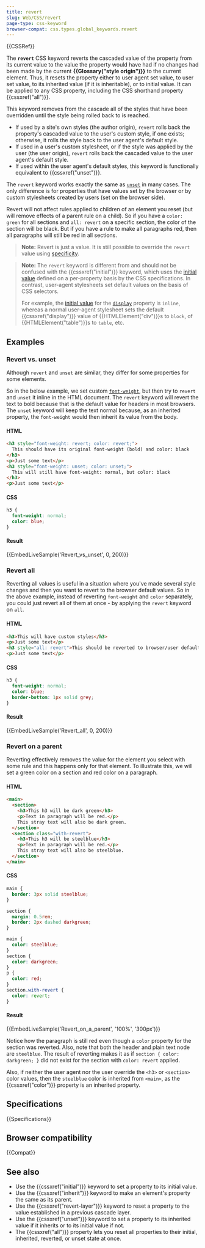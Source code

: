 ```yaml
---
title: revert
slug: Web/CSS/revert
page-type: css-keyword
browser-compat: css.types.global_keywords.revert
---
```


{{CSSRef}}

The **`revert`** CSS keyword reverts the cascaded value of the property from its current value to the value the property would have had if no changes had been made by the current **{{Glossary("style origin")}}** to the current element. Thus, it resets the property either to user agent set value, to user set value, to its inherited value (if it is inheritable), or to initial value. It can be applied to any CSS property, including the CSS shorthand property {{cssxref("all")}}.

This keyword removes from the cascade all of the styles that have been overridden until the style being rolled back to is reached.

- If used by a site's own styles (the author origin), `revert` rolls back the property's cascaded value to the user's custom style, if one exists; otherwise, it rolls the style back to the user agent's default style.
- If used in a user's custom stylesheet, or if the style was applied by the user (the user origin), `revert` rolls back the cascaded value to the user agent's default style.
- If used within the user agent's default styles, this keyword is functionally equivalent to {{cssxref("unset")}}.

The `revert` keyword works exactly the same as [`unset`](/en-US/docs/Web/CSS/unset) in many cases. The only difference is for properties that have values set by the browser or by custom stylesheets created by users (set on the browser side).

Revert will not affect rules applied to children of an element you reset (but will remove effects of a parent rule on a child). So if you have a `color: green` for all sections and `all: revert` on a specific section, the color of the section will be black. But if you have a rule to make all paragraphs red, then all paragraphs will still be red in all sections.

> **Note:** Revert is just a value. It is still possible to override the `revert` value using [specificity](/en-US/docs/Web/CSS/Specificity).

> **Note:** The `revert` keyword is different from and should not be confused with the {{cssxref("initial")}} keyword, which uses the [initial value](/en-US/docs/Web/CSS/initial_value) defined on a per-property basis by the CSS specifications. In contrast, user-agent stylesheets set default values on the basis of CSS selectors.
> 
> For example, the [initial value](/en-US/docs/Web/CSS/initial_value) for the [`display`](/en-US/docs/Web/CSS/display#formal_definition) property is `inline`, whereas a normal user-agent stylesheet sets the default {{cssxref("display")}} value of {{HTMLElement("div")}}s to `block`, of {{HTMLElement("table")}}s to `table`, etc.

## Examples

### Revert vs. unset

Although `revert` and `unset` are similar, they differ for some properties for some elements.

So in the below example, we set custom [`font-weight`](/en-US/docs/Web/CSS/font-weight#formal_definition), but then try to `revert` and `unset` it inline in the HTML document. The `revert` keyword will revert the text to bold because that is the default value for headers in most browsers. The `unset` keyword will keep the text normal because, as an inherited property, the `font-weight` would then inherit its value from the body.

#### HTML

```html
<h3 style="font-weight: revert; color: revert;">
  This should have its original font-weight (bold) and color: black
</h3>
<p>Just some text</p>
<h3 style="font-weight: unset; color: unset;">
  This will still have font-weight: normal, but color: black
</h3>
<p>Just some text</p>
```

#### CSS

```css
h3 {
  font-weight: normal;
  color: blue;
}
```

#### Result

{{EmbedLiveSample('Revert_vs_unset', 0, 200)}}

### Revert all

Reverting all values is useful in a situation where you've made several style changes and then you want to revert to the browser default values. So in the above example, instead of reverting `font-weight` and `color` separately, you could just revert all of them at once - by applying the `revert` keyword on `all`.

#### HTML

```html
<h3>This will have custom styles</h3>
<p>Just some text</p>
<h3 style="all: revert">This should be reverted to browser/user defaults.</h3>
<p>Just some text</p>
```

#### CSS

```css
h3 {
  font-weight: normal;
  color: blue;
  border-bottom: 1px solid grey;
}
```

#### Result

{{EmbedLiveSample('Revert_all', 0, 200)}}

### Revert on a parent

Reverting effectively removes the value for the element you select with some rule and this happens only for that element. To illustrate this, we will set a green color on a section and red color on a paragraph.

#### HTML

```html
<main>
  <section>
    <h3>This h3 will be dark green</h3>
    <p>Text in paragraph will be red.</p>
    This stray text will also be dark green.
  </section>
  <section class="with-revert">
    <h3>This h3 will be steelblue</h3>
    <p>Text in paragraph will be red.</p>
    This stray text will also be steelblue.
  </section>
</main>
```

#### CSS

```css hidden
main {
  border: 3px solid steelblue;
}

section {
  margin: 0.5rem;
  border: 2px dashed darkgreen;
}
```

```css
main {
  color: steelblue;
}
section {
  color: darkgreen;
}
p {
  color: red;
}
section.with-revert {
  color: revert;
}
```

#### Result

{{EmbedLiveSample('Revert_on_a_parent', '100%', '300px')}}

Notice how the paragraph is still red even though a `color` property for the section was reverted. Also, note that both the header and plain text node are `steelblue`. The result of reverting makes it as if `section { color: darkgreen; }` did not exist for the section with `color: revert` applied.

Also, if neither the user agent nor the user override the `<h3>` or `<section>` color values, then the `steelblue` color is inherited from `<main>`, as the {{cssxref("color")}} property is an inherited property.

## Specifications

{{Specifications}}

## Browser compatibility

{{Compat}}

## See also

- Use the {{cssxref("initial")}} keyword to set a property to its initial value.
- Use the {{cssxref("inherit")}} keyword to make an element's property the same as its parent.
- Use the {{cssxref("revert-layer")}} keyword to reset a property to the value established in a previous cascade layer.
- Use the {{cssxref("unset")}} keyword to set a property to its inherited value if it inherits or to its initial value if not.
- The {{cssxref("all")}} property lets you reset all properties to their initial, inherited, reverted, or unset state at once.
